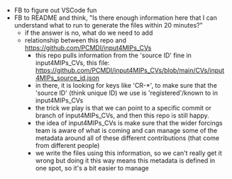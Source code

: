 - FB to figure out VSCode fun
- FB to README and think, "Is there enough information here that I can understand what to run to generate the files within 20 minutes?"
    - if the answer is no, what do we need to add
    - relationship between this repo and https://github.com/PCMDI/input4MIPs_CVs
        - this repo pulls information from the 'source ID' fine in input4MIPs_CVs,
          this file: https://github.com/PCMDI/input4MIPs_CVs/blob/main/CVs/input4MIPs_source_id.json
        - in there, it is looking for keys like 'CR-*', to make sure that the 'source ID'
          (think unique ID) we use is 'registered'/known to in input4MIPs_CVs
        - the trick we play is that we can point to a specific commit or branch of input4MIPs_CVs,
          and then this repo is still happy.
        - the idea of input4MIPs_CVs is make sure that the wider forcings team is aware of what is coming
          and can manage some of the metadata around all of these different contributions
          (that come from different people)
        - we write the files using this information, so we can't really get it wrong
          but doing it this way means this metadata is defined in one spot,
          so it's a bit easier to manage

